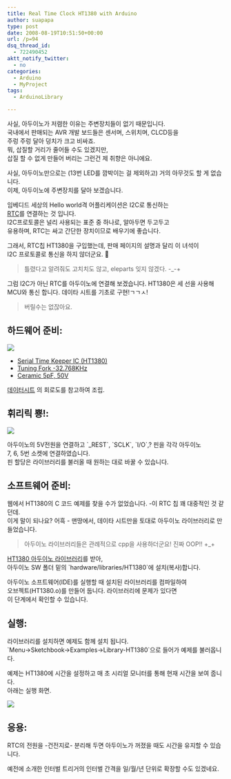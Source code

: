 ```yaml
---
title: Real Time Clock HT1380 with Arduino
author: suapapa
type: post
date: 2008-08-19T10:51:50+00:00
url: /p=94
dsq_thread_id:
  - 722490452
aktt_notify_twitter:
  - no
categories:
  - Arduino
  - MyProject
tags:
  - ArduinoLibrary

---
```

사실, 아두이노가 저렴한 이유는 주변장치들이 없기 때문입니다.  
국내에서 판매되는 AVR 개발 보드들은 센서며, 스위치며, CLCD등을  
주렁 주렁 달아 덩치가 크고 비싸죠.  
뭐, 삽질할 거리가 줄어들 수도 있겠지만,  
삽질 할 수 없게 만들어 버리는 그런건 제 취향은 아니에요.

사실, 아두이노만으로는 (13번 LED를 깜박이는 걸 제외하고) 거의 아무것도 할 게 없습니다.  
이제, 아두이노에 주변장치를 달아 보겠습니다.

임베디드 세상의 Hello world격 어플리케이션은 I2C로 통신하는  
[RTC](http://www.terms.co.kr/RTC.htm)를 연결하는 것 입니다.  
I2C프로토콜은 널리 사용되는 표준 중 하나로, 알아두면 두고두고  
유용하며, RTC는 싸고 간단한 장치이므로 배우기에 좋습니다.

그래서, RTC칩 HT1380을 구입했는데, 판매 페이지의 설명과 달리 이 녀석이  
I2C 프로토콜로 통신을 하지 않더군요. 🙁

> 틀렸다고 알려줘도 고치치도 않고, eleparts 잊지 않겠다. -_-+

그럼 I2C가 아닌 RTC를 아두이노에 연결해 보겠습니다. HT1380은 세 선을 사용해 MCU와 통신 합니다. 데이타 시트를 기초로 구현!ㄱㄱㅅ!

> 버릴수는 없잖아요.



## 하드웨어 준비:

![](https://asset.homin.dev/blog/2008/08/ht1380_parts.webp)

- [Serial Time Keeper IC (HT1380)](https://www.eleparts.co.kr/view.php?cate1=&cate2=&cate3=&cate4=&item=10689&keyword=&u_n=25560&page=1)
- [Tuning Fork -32.768KHz](https://www.eleparts.co.kr/view.php?cate1=&cate2=&cate3=&cate4=&item=7537&keyword=&u_n=25560&page=1)
- [Ceramic 5pF, 50V](https://www.eleparts.co.kr/view.php?cate1=&cate2=&cate3=&cate4=&item=856&keyword=&u_n=25560&page=1)

[데이터시트](http://www.alldatasheet.co.kr/datasheet-pdf/pdf_kor/64412/HOLTEK/HT1380.html)
의 회로도를 참고하여 조립.

## 휘리릭 뿅!:

![](https://asset.homin.dev/blog/2008/08/ht1380_module.webp)

아두이노의 5V전원을 연결하고 \`_REST\`, \`SCLK\`, \`I/O\`,? 핀을 각각 아두이노  
7, 6, 5번 소켓에 연결하였습니다.  
핀 할당은 라이브러리를 불러올 때 원하는 대로 바꿀 수 있습니다.

## 소프트웨어 준비:

웹에서 HT1380의 C 코드 예제를 찾을 수가 없었습니다. -이 RTC 칩 꽤 대중적인 것 같던데.  
이게 말이 되나요? 어흑 - 맨땅에서, 데이타 시트만을 토대로 아두이노 라이브러리로 만들었습니다.

> 아두이노 라이브러리들은 관례적으로 cpp을 사용하더군요! 진짜 OOP!! +_+

[HT1380 아두이노 라이브러리](https://github.com/suapapa/arduino_library_ht1380)를 받아,  
아두이노 SW 폴더 밑의 \`hardware/libraries/HT1380\`에 설치(복사)합니다.

아두이노 소프트웨어(IDE)를 실행할 때 설치된 라이브러리를 컴파일하여  
오브젝트(HT1380.o)를 만들어 둡니다. 라이브러리에 문제가 있다면  
이 단계에서 확인할 수 있습니다.

## 실행:

라이브러리를 설치하면 예제도 함께 설치 됩니다.  
\`Menu->Sketchbook->Examples->Library-HT1380\`으로 들어가 예제를 불러옵니다.

예제는 HT1380에 시간을 설정하고 매 초 시리얼 모니터를 통해 현재 시간을 보여 줍니다.  
아래는 실행 화면.

![](https://asset.homin.dev/blog/2008/08/arduino_ht1380_example.webp)

## 응용:

RTC의 전원을 -건전지로- 분리해 두면 아두이노가 꺼졌을 때도 시간을 유지할 수 있습니다.

예전에 소개한 인터벌 트리거의 인터벌 간격을 일/월/년 단위로 확장할 수도 있겠네요.